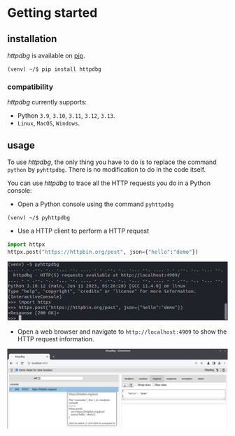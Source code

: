 # Getting started

## installation

_httpdbg_ is available on [pip](https://pypi.org/project/httpdbg/).

```console
(venv) ~/$ pip install httpdbg
```

### compatibility

_httpdbg_ currently supports:

 * Python `3.9`, `3.10`, `3.11`, `3.12`, `3.13`.
 * `Linux`, `MacOS`, `Windows`.

## usage

To use _httpdbg_, the only thing you have to do is to replace the command `python` by `pyhttpdbg`. There is no modification to do in the code itself.

You can use _httpdbg_ to trace all the HTTP requests you do in a Python console:

 * Open a Python console using the command `pyhttpdbg`

```console
(venv) ~/$ pyhttpdbg
```

 * Use a HTTP client to perform a HTTP request

```python
import httpx
httpx.post("https://httpbin.org/post", json={"hello":"demo"})
```

![pyhttpdbg console](img/console-post-1.png)

  * Open a web browser and navigate to `http://localhost:4909` to show the HTTP request information.

![httpdbg web interface](img/console-post-2.png)

